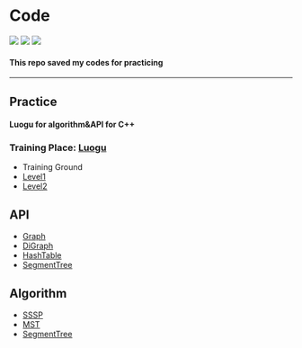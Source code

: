 # Code
![](https://img.shields.io/badge/Update-10/29/19-blueviolet) ![](https://img.shields.io/badge/Language-C%2B%2B-blueviolet) ![](https://img.shields.io/badge/Compiler-G%2B%2B7.4.0-blueviolet)

#### This repo saved my codes for practicing

***

## Practice

#### Luogu for algorithm&API for C++

### Training Place: [Luogu](https://www.luogu.org "Luogu")
* Training Ground
* [Level1](https://github.com/EndermanEM/Code/tree/master/Practice-luogu/1 "Training Ground #1")
* [Level2](https://github.com/EndermanEM/Code/tree/master/Practice-luogu/2 "Training Ground #2")

## API
* [Graph](https://github.com/EndermanEM/Code/tree/master/API/Graph "Graph")
* [DiGraph](https://github.com/EndermanEM/Code/tree/master/API/DiGraph "DiGraph")
* [HashTable](https://github.com/EndermanEM/Code/tree/master/API/HashTable "HashTable")
* [SegmentTree](https://github.com/EndermanEM/Code/tree/master/API/SegmentTree "SegmentTree")

## Algorithm
* [SSSP](https://github.com/EndermanEM/Code/tree/master/Algorithm/Single-Source_ShortestPaths "SSSP")
* [MST](https://github.com/EndermanEM/Code/tree/master/Algorithm/MinimumSpanningTree "MST")
* [SegmentTree](https://github.com/EndermanEM/Code/tree/master/Algorithm/SegmentTree "SegmentTree")
